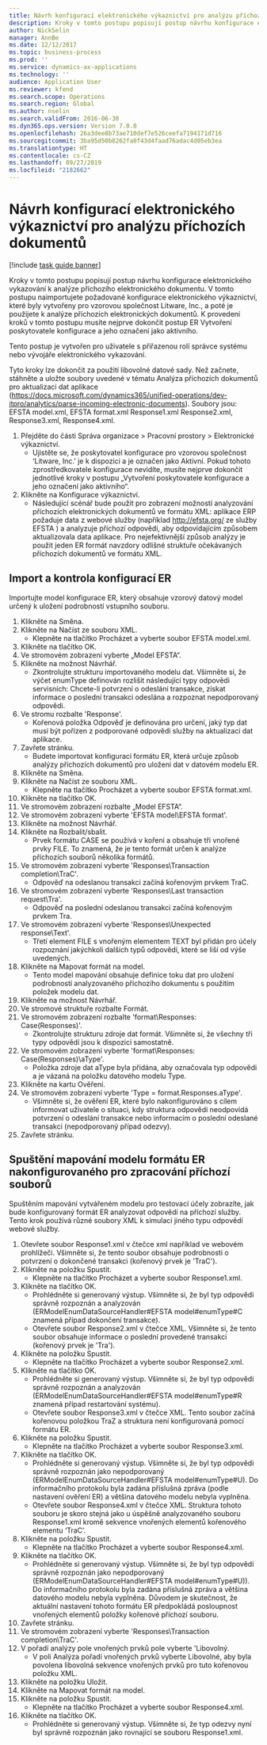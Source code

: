 ```yaml
---
title: Návrh konfigurací elektronického výkaznictví pro analýzu příchozích dokumentů
description: Kroky v tomto postupu popisují postup návrhu konfigurace elektronického vykazování k analýze příchozího elektronického dokumentu.
author: NickSelin
manager: AnnBe
ms.date: 12/12/2017
ms.topic: business-process
ms.prod: ''
ms.service: dynamics-ax-applications
ms.technology: ''
audience: Application User
ms.reviewer: kfend
ms.search.scope: Operations
ms.search.region: Global
ms.author: nselin
ms.search.validFrom: 2016-06-30
ms.dyn365.ops.version: Version 7.0.0
ms.openlocfilehash: 26a3dee8b73ae710def7e526ceefa7194171d716
ms.sourcegitcommit: 3ba95d50b8262fa0f43d4faad76adac4d05eb3ea
ms.translationtype: HT
ms.contentlocale: cs-CZ
ms.lasthandoff: 09/27/2019
ms.locfileid: "2182662"
---
```

# <a name="design-er-configurations-to-parse-incoming-documents"></a>Návrh konfigurací elektronického výkaznictví pro analýzu příchozích dokumentů

[!include [task guide banner](../../includes/task-guide-banner.md)]

Kroky v tomto postupu popisují postup návrhu konfigurace elektronického vykazování k analýze příchozího elektronického dokumentu. V tomto postupu naimportujete požadované konfigurace elektronického výkaznictví, které byly vytvořeny pro vzorovou společnost Litware, Inc., a poté je použijete k analýze příchozích elektronických dokumentů. K provedení kroků v tomto postupu musíte nejprve dokončit postup ER Vytvoření poskytovatele konfigurace a jeho označení jako aktivního.

Tento postup je vytvořen pro uživatele s přiřazenou rolí správce systému nebo vývojáře elektronického vykazování. 

Tyto kroky lze dokončit za použití libovolné datové sady. Než začnete, stáhněte a uložte soubory uvedené v tématu Analýza příchozích dokumentů pro aktualizaci dat aplikace (https://docs.microsoft.com/dynamics365/unified-operations/dev-itpro/analytics/parse-incoming-electronic-documents). Soubory jsou: EFSTA model.xml, EFSTA format.xml Response1.xml Response2.xml, Response3.xml, Response4.xml.

1. Přejděte do části Správa organizace > Pracovní prostory > Elektronické výkaznictví.
    * Ujistěte se, že poskytovatel konfigurace pro vzorovou společnost ‘Litware, Inc.’ je k dispozici a je označen jako Aktivní. Pokud tohoto zprostředkovatele konfigurace nevidíte, musíte nejprve dokončit jednotlivé kroky v postupu „Vytvoření poskytovatele konfigurace a jeho označení jako aktivního“.  
2. Klikněte na Konfigurace výkaznictví.
    * Následující scénář bude použit pro zobrazení možností analyzování příchozích elektronických dokumentů ve formátu XML: aplikace ERP požaduje data z webové služby (například http://efsta.org/ ze služby EFSTA ) a analyzuje příchozí odpovědi, aby odpovídajícím způsobem aktualizovala data aplikace. Pro nejefektivnější způsob analýzy je použit jeden ER formát navzdory odlišné struktuře očekávaných příchozích dokumentů ve formátu XML.   

## <a name="import-and-review-er-configurations"></a>Import a kontrola konfigurací ER
Importujte model konfigurace ER, který obsahuje vzorový datový model určený k uložení podrobností vstupního souboru.  
1. Klikněte na Směna.
2. Klikněte na Načíst ze souboru XML.
    * Klepněte na tlačítko Procházet a vyberte soubor EFSTA model.xml.  
3. Klikněte na tlačítko OK.
4. Ve stromovém zobrazení vyberte „Model EFSTA“.
5. Klikněte na možnost Návrhář.
    * Zkontrolujte strukturu importovaného modelu dat. Všimněte si, že výčet enumType definován rozlišit následující typy odpovědi servisních: Chcete-li potvrzení o odeslání transakce, získat informace o poslední transakci odeslána a rozpoznat nepodporovaný odpovědi.   
6. Ve stromu rozbalte 'Response'.
    * Kořenová položka Odpověď je definována pro určení, jaký typ dat musí být pořízen z podporované odpovědi služby na aktualizaci dat aplikace.   
7. Zavřete stránku.
    * Budete importovat konfiguraci formátu ER, která určuje způsob analýzy příchozích dokumentů pro uložení dat v datovém modelu ER.   
8. Klikněte na Směna.
9. Klikněte na Načíst ze souboru XML.
    * Klepněte na tlačítko Procházet a vyberte soubor EFSTA format.xml.  
10. Klikněte na tlačítko OK.
11. Ve stromovém zobrazení rozbalte „Model EFSTA“.
12. Ve stromovém zobrazení vyberte 'EFSTA model\EFSTA format'.
13. Klikněte na možnost Návrhář.
14. Klikněte na Rozbalit/sbalit.
    * Prvek formátu CASE se používá v kořeni a obsahuje tři vnořené prvky FILE. To znamená, že je tento formát určen k analýze příchozích souborů několika formátů.  
15. Ve stromovém zobrazení vyberte 'Responses\Transaction completion\TraC'.
    * Odpověď na odeslanou transakci začíná kořenovým prvkem TraC.   
16. Ve stromovém zobrazení vyberte 'Responses\Last transaction request\Tra'.
    * Odpověď na poslední odeslanou transakci začíná kořenovým prvkem Tra.   
17. Ve stromovém zobrazení vyberte 'Responses\Unexpected response\Text'.
    * Třetí element FILE s vnořeným elementem TEXT byl přidán pro účely rozpoznání jakýchkoli dalších typů odpovědí, které se liší od výše uvedených.   
18. Klikněte na Mapovat formát na model.
    * Tento model mapování obsahuje definice toku dat pro uložení podrobností analyzovaného příchozího dokumentu s použitím položek modelu dat.  
19. Klikněte na možnost Návrhář.
20. Ve stromové struktuře rozbalte Formát.
21. Ve stromovém zobrazení rozbalte 'format\Responses: Case(Responses)'.
    * Zkontrolujte strukturu zdroje dat formát. Všimněte si, že všechny tři typy odpovědí jsou k dispozici samostatně.   
22. Ve stromovém zobrazení vyberte 'format\Responses: Case(Responses)\aType'.
    * Položka zdroje dat aType byla přidána, aby označovala typ odpovědi a je vázaná na položku datového modelu Type.  
23. Klikněte na kartu Ověření.
24. Ve stromovém zobrazení vyberte 'Type = format.Responses.aType'.
    * Všimněte si, že ověření ER, které bylo nakonfigurováno s cílem informovat uživatele o situaci, kdy struktura odpovědi neodpovídá potvrzení o odeslání transakce nebo informacím o poslední odeslané transakci (nepodporovaný případ odezvy).   
25. Zavřete stránku.

## <a name="run-model-mapping-of-er-format-configured-for-parsing-incoming-files"></a>Spuštění mapování modelu formátu ER nakonfigurovaného pro zpracování příchozí souborů
Spuštěním mapování vytvářeném modelu pro testovací účely zobrazíte, jak bude konfigurovaný formát ER analyzovat odpovědi na příchozí služby. Tento krok používá různé soubory XML k simulaci jiného typu odpovědí webové služby.   
1. Otevřete soubor Response1.xml v čtečce xml například ve webovém prohlížeči. Všimněte si, že tento soubor obsahuje podrobnosti o potvrzení o dokončené transakci (kořenový prvek je 'TraC').   
2. Klikněte na položku Spustit.
    * Klepněte na tlačítko Procházet a vyberte soubor Response1.xml.  
3. Klikněte na tlačítko OK.
    * Prohlédněte si generovaný výstup. Všimněte si, že byl typ odpovědi správně rozpoznán a analyzován (ERModelEnumDataSourceHandler#EFSTA model#enumType#C znamená případ dokončení transakce).   
    * Otevřete soubor Response2.xml v čtečce XML. Všimněte si, že tento soubor obsahuje informace o poslední provedené transakci (kořenový prvek je 'Tra').   
4. Klikněte na položku Spustit.
    * Klepněte na tlačítko Procházet a vyberte soubor Response2.xml.  
5. Klikněte na tlačítko OK.
    * Prohlédněte si generovaný výstup. Všimněte si, že byl typ odpovědi správně rozpoznán a analyzován (ERModelEnumDataSourceHandler#EFSTA model#enumType#R znamená případ restartování systému).   
    * Otevřete soubor Response3.xml v čtečce XML. Tento soubor začíná kořenovou položkou TraZ a struktura není konfigurovaná pomocí formátu ER.   
6. Klikněte na položku Spustit.
    * Klepněte na tlačítko Procházet a vyberte soubor Response3.xml.  
7. Klikněte na tlačítko OK.
    * Prohlédněte si generovaný výstup. Všimněte si, že byl typ odpovědi správně rozpoznán jako nepodporovaný (ERModelEnumDataSourceHandler#EFSTA model#enumType#U). Do informačního protokolu byla zadána příslušná zpráva (podle nastavení ověření ER) a většina datového modelu nebyla vyplněna.   
    * Otevřete soubor Response4.xml v čtečce XML. Struktura tohoto souboru je skoro stejná jako u úspěšně analyzovaného souboru Response1.xml kromě sekvence vnořených elementů kořenového elementu ‘TraC’.   
8. Klikněte na položku Spustit.
    * Klepněte na tlačítko Procházet a vyberte soubor Response4.xml.  
9. Klikněte na tlačítko OK.
    * Prohlédněte si generovaný výstup. Všimněte si, že byl typ odpovědi správně rozpoznán jako nepodporovaný (ERModelEnumDataSourceHandler#EFSTA model#enumType#U)). Do informačního protokolu byla zadána příslušná zpráva a většina datového modelu nebyla vyplněna. Důvodem je skutečnost, že aktuální nastavení tohoto formátu ER předpokládá posloupnost vnořených elementů položky kořenové příchozí souboru.   
10. Zavřete stránku.
11. Ve stromovém zobrazení vyberte 'Responses\Transaction completion\TraC'.
12. V pořadí analýzy pole vnořených prvků pole vyberte 'Libovolný.
    * V poli Analýza pořadí vnořených prvků vyberte Libovolné, aby byla povolena libovolná sekvence vnořených prvků pro tuto kořenovou položku XML.  
13. Klikněte na položku Uložit.
14. Klikněte na Mapovat formát na model.
15. Klikněte na položku Spustit.
    * Klepněte na tlačítko Procházet a vyberte soubor Response4.xml.  
16. Klikněte na tlačítko OK.
    * Prohlédněte si generovaný výstup. Všimněte si, že typ odezvy nyní byl správně rozpoznán jako rovnající se souboru Response1.xml.  

